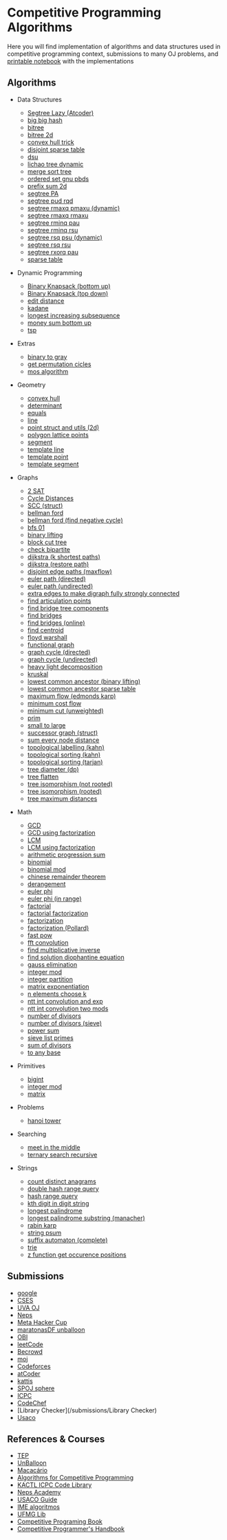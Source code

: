 # Competitive Programming Algorithms
Here you will find implementation of algorithms and data structures used in competitive programming context, submissions to many OJ problems, and [printable notebook](./notebook.pdf) with the implementations

## Algorithms
- Data Structures
    - [Segtree Lazy (Atcoder)](/algorithms/data-structures/Segtree-Lazy-(Atcoder).cpp)
    - [big big hash](/algorithms/data-structures/big-big-hash.cpp)
    - [bitree](/algorithms/data-structures/bitree.cpp)
    - [bitree 2d](/algorithms/data-structures/bitree-2d.cpp)
    - [convex hull trick](/algorithms/data-structures/convex-hull-trick.cpp)
    - [disjoint sparse table](/algorithms/data-structures/disjoint_sparse_table.cpp)
    - [dsu](/algorithms/data-structures/dsu.cpp)
    - [lichao tree dynamic](/algorithms/data-structures/lichao-tree-dynamic.cpp)
    - [merge sort tree](/algorithms/data-structures/merge-sort-tree.cpp)
    - [ordered set gnu pbds](/algorithms/data-structures/ordered_set_gnu_pbds.cpp)
    - [prefix sum 2d](/algorithms/data-structures/prefix-sum-2d.cpp)
    - [segtree PA](/algorithms/data-structures/segtree-PA.cpp)
    - [segtree pud rqd](/algorithms/data-structures/segtree-pud-rqd.cpp)
    - [segtree rmaxq pmaxu (dynamic)](/algorithms/data-structures/segtree-rmaxq-pmaxu-(dynamic).cpp)
    - [segtree rmaxq rmaxu](/algorithms/data-structures/segtree-rmaxq-rmaxu.cpp)
    - [segtree rminq pau](/algorithms/data-structures/segtree-rminq-pau.cpp)
    - [segtree rminq rsu](/algorithms/data-structures/segtree_rminq_rsu.cpp)
    - [segtree rsq psu (dynamic)](/algorithms/data-structures/segtree-rsq-psu-(dynamic).cpp)
    - [segtree rsq rsu](/algorithms/data-structures/segtree_rsq_rsu.cpp)
    - [segtree rxorq pau](/algorithms/data-structures/segtree-rxorq-pau.cpp)
    - [sparse table](/algorithms/data-structures/sparse-table.cpp)

- Dynamic Programming
    - [Binary Knapsack (bottom up)](/algorithms/dynamic-programming/Binary-Knapsack-(bottom-up).cpp)
    - [Binary Knapsack (top down)](/algorithms/dynamic-programming/Binary-Knapsack-(top-down).cpp)
    - [edit distance](/algorithms/dynamic-programming/edit_distance.cpp)
    - [kadane](/algorithms/dynamic-programming/kadane.cpp)
    - [longest increasing subsequence](/algorithms/dynamic-programming/longest-increasing-subsequence.cpp)
    - [money sum bottom up](/algorithms/dynamic-programming/money_sum_bottom_up.cpp)
    - [tsp](/algorithms/dynamic-programming/tsp.cpp)

- Extras
    - [binary to gray](/algorithms/extras/binary_to_gray.cpp)
    - [get permutation cicles](/algorithms/extras/get-permutation-cicles.cpp)
    - [mos algorithm](/algorithms/extras/mos_algorithm.cpp)

- Geometry
    - [convex hull](/algorithms/geometry/convex-hull.cpp)
    - [determinant](/algorithms/geometry/determinant.cpp)
    - [equals](/algorithms/geometry/equals.cpp)
    - [line](/algorithms/geometry/line.cpp)
    - [point struct and utils (2d)](/algorithms/geometry/point-struct-and-utils-(2d).cpp)
    - [polygon lattice points](/algorithms/geometry/polygon-lattice-points.cpp)
    - [segment](/algorithms/geometry/segment.cpp)
    - [template line](/algorithms/geometry/template-line.cpp)
    - [template point](/algorithms/geometry/template-point.cpp)
    - [template segment](/algorithms/geometry/template-segment.cpp)

- Graphs
    - [2 SAT](/algorithms/graphs/2-SAT.cpp)
    - [Cycle Distances](/algorithms/graphs/Cycle-Distances.cpp)
    - [SCC (struct)](/algorithms/graphs/SCC-(struct).cpp)
    - [bellman ford](/algorithms/graphs/bellman-ford.cpp)
    - [bellman ford (find negative cycle)](/algorithms/graphs/bellman-ford-(find-negative-cycle).cpp)
    - [bfs 01](/algorithms/graphs/bfs-01.cpp)
    - [binary lifting](/algorithms/graphs/binary-lifting.cpp)
    - [block cut tree](/algorithms/graphs/block-cut-tree.cpp)
    - [check bipartite](/algorithms/graphs/check-bipartite.cpp)
    - [dijkstra (k shortest paths)](/algorithms/graphs/dijkstra-(k-shortest-paths).cpp)
    - [dijkstra (restore path)](/algorithms/graphs/dijkstra-(restore-path).cpp)
    - [disjoint edge paths (maxflow)](/algorithms/graphs/disjoint-edge-paths-(maxflow).cpp)
    - [euler path (directed)](/algorithms/graphs/euler-path-(directed).cpp)
    - [euler path (undirected)](/algorithms/graphs/euler-path-(undirected).cpp)
    - [extra edges to make digraph fully strongly connected](/algorithms/graphs/extra-edges-to-make-digraph-fully-strongly-connected.cpp)
    - [find articulation points](/algorithms/graphs/find-articulation-points.cpp)
    - [find bridge tree components](/algorithms/graphs/find-bridge-tree-components.cpp)
    - [find bridges](/algorithms/graphs/find-bridges.cpp)
    - [find bridges (online)](/algorithms/graphs/find-bridges-(online).cpp)
    - [find centroid](/algorithms/graphs/find-centroid.cpp)
    - [floyd warshall](/algorithms/graphs/floyd_warshall.cpp)
    - [functional graph](/algorithms/graphs/functional-graph.cpp)
    - [graph cycle (directed)](/algorithms/graphs/graph-cycle-(directed).cpp)
    - [graph cycle (undirected)](/algorithms/graphs/graph_cycle-(undirected).cpp)
    - [heavy light decomposition](/algorithms/graphs/heavy-light-decomposition.cpp)
    - [kruskal](/algorithms/graphs/kruskal.cpp)
    - [lowest common ancestor (binary lifting)](/algorithms/graphs/lowest-common-ancestor-(binary-lifting).cpp)
    - [lowest common ancestor sparse table](/algorithms/graphs/lowest_common_ancestor_sparse_table.cpp)
    - [maximum flow (edmonds karp)](/algorithms/graphs/maximum-flow-(edmonds-karp).cpp)
    - [minimum cost flow](/algorithms/graphs/minimum-cost-flow.cpp)
    - [minimum cut (unweighted)](/algorithms/graphs/minimum-cut-(unweighted).cpp)
    - [prim](/algorithms/graphs/prim.cpp)
    - [small to large](/algorithms/graphs/small_to_large.cpp)
    - [successor graph (struct)](/algorithms/graphs/successor_graph-(struct).cpp)
    - [sum every node distance](/algorithms/graphs/sum-every-node-distance.cpp)
    - [topological labelling (kahn)](/algorithms/graphs/topological-labelling-(kahn).cpp)
    - [topological sorting (kahn)](/algorithms/graphs/topological-sorting-(kahn).cpp)
    - [topological sorting (tarjan)](/algorithms/graphs/topological-sorting-(tarjan).cpp)
    - [tree diameter (dp)](/algorithms/graphs/tree-diameter-(dp).cpp)
    - [tree flatten](/algorithms/graphs/tree_flatten.cpp)
    - [tree isomorphism (not rooted)](/algorithms/graphs/tree-isomorphism-(not-rooted).cpp)
    - [tree isomorphism (rooted)](/algorithms/graphs/tree-isomorphism-(rooted).cpp)
    - [tree maximum distances](/algorithms/graphs/tree-maximum-distances.cpp)

- Math
    - [GCD](/algorithms/math/GCD.cpp)
    - [GCD using factorization](/algorithms/math/GCD-using-factorization.cpp)
    - [LCM](/algorithms/math/LCM.cpp)
    - [LCM using factorization](/algorithms/math/LCM-using-factorization.cpp)
    - [arithmetic progression sum](/algorithms/math/arithmetic-progression-sum.cpp)
    - [binomial](/algorithms/math/binomial.cpp)
    - [binomial mod](/algorithms/math/binomial-mod.cpp)
    - [chinese remainder theorem](/algorithms/math/chinese-remainder-theorem.cpp)
    - [derangement](/algorithms/math/derangement.cpp)
    - [euler phi](/algorithms/math/euler-phi.cpp)
    - [euler phi (in range)](/algorithms/math/euler-phi-(in-range).cpp)
    - [factorial](/algorithms/math/factorial.cpp)
    - [factorial factorization](/algorithms/math/factorial-factorization.cpp)
    - [factorization](/algorithms/math/factorization.cpp)
    - [factorization (Pollard)](/algorithms/math/factorization-(Pollard).cpp)
    - [fast pow](/algorithms/math/fast-pow.cpp)
    - [fft convolution](/algorithms/math/fft-convolution.cpp)
    - [find multiplicative inverse](/algorithms/math/find-multiplicative-inverse.cpp)
    - [find solution diophantine equation](/algorithms/math/find-solution-diophantine-equation.cpp)
    - [gauss elimination](/algorithms/math/gauss-elimination.cpp)
    - [integer mod](/algorithms/math/integer_mod.cpp)
    - [integer partition](/algorithms/math/integer-partition.cpp)
    - [matrix exponentiation](/algorithms/math/matrix-exponentiation.cpp)
    - [n elements choose k](/algorithms/math/n-elements-choose-k.cpp)
    - [ntt int convolution and exp](/algorithms/math/ntt-int-convolution-and-exp.cpp)
    - [ntt int convolution two mods](/algorithms/math/ntt-int-convolution-two-mods.cpp)
    - [number of divisors](/algorithms/math/number-of-divisors.cpp)
    - [number of divisors (sieve)](/algorithms/math/number-of-divisors-(sieve).cpp)
    - [power sum](/algorithms/math/power-sum.cpp)
    - [sieve list primes](/algorithms/math/sieve-list-primes.cpp)
    - [sum of divisors](/algorithms/math/sum-of-divisors.cpp)
    - [to any base](/algorithms/math/to-any-base.cpp)

- Primitives
    - [bigint](/algorithms/primitives/bigint.cpp)
    - [integer mod](/algorithms/primitives/integer_mod.cpp)
    - [matrix](/algorithms/primitives/matrix.cpp)

- Problems
    - [hanoi tower](/algorithms/problems/hanoi-tower.cpp)

- Searching
    - [meet in the middle](/algorithms/searching/meet-in-the-middle.cpp)
    - [ternary search recursive](/algorithms/searching/ternary_search_recursive.cpp)

- Strings
    - [count distinct anagrams](/algorithms/strings/count-distinct-anagrams.cpp)
    - [double hash range query](/algorithms/strings/double-hash-range-query.cpp)
    - [hash range query](/algorithms/strings/hash-range-query.cpp)
    - [kth digit in digit string](/algorithms/strings/kth-digit-in-digit-string.cpp)
    - [longest palindrome](/algorithms/strings/longest-palindrome.cpp)
    - [longest palindrome substring (manacher)](/algorithms/strings/longest-palindrome-substring-(manacher).cpp)
    - [rabin karp](/algorithms/strings/rabin-karp.cpp)
    - [string psum](/algorithms/strings/string-psum.cpp)
    - [suffix automaton (complete)](/algorithms/strings/suffix-automaton-(complete).cpp)
    - [trie](/algorithms/strings/trie.cpp)
    - [z function get occurence positions](/algorithms/strings/z-function-get-occurence-positions.cpp)


## Submissions
- [google](/submissions/google)
- [CSES](/submissions/CSES)
- [UVA OJ](/submissions/UVA-OJ)
- [Neps](/submissions/Neps)
- [Meta Hacker Cup](/submissions/Meta-Hacker-Cup)
- [maratonasDF unballoon](/submissions/maratonasDF_unballoon)
- [OBI](/submissions/OBI)
- [leetCode](/submissions/leetCode)
- [Becrowd](/submissions/Becrowd)
- [moj](/submissions/moj)
- [Codeforces](/submissions/Codeforces)
- [atCoder](/submissions/atCoder)
- [kattis](/submissions/kattis)
- [SPOJ sphere](/submissions/SPOJ-sphere)
- [ICPC](/submissions/ICPC)
- [CodeChef](/submissions/CodeChef)
- [Library Checker](/submissions/Library Checker)
- [Usaco](/submissions/Usaco)

## References & Courses
- [TEP](https://github.com/edsomjr/TEP)
- [UnBalloon](https://github.com/UnBalloon/programacao-competitiva)
- [Macacário](https://github.com/splucs/Competitive-Programming)
- [Algorithms for Competitive Programming](https://cp-algorithms.com/)
- [KACTL ICPC Code Library](https://github.com/kth-competitive-programming/kactl)
- [Neps Academy](https://neps.academy/br/courses)
- [USACO Guide](https://usaco.guide/dashboard/)
- [IME algoritmos](https://www.ime.usp.br/~pf/algoritmos/idx.html)
- [UFMG Lib](https://github.com/brunomaletta/Biblioteca)
- [Competitive Programing Book](https://cpbook.net/details?cp=4)
- [Competitive Programmer's Handbook](https://cses.fi/book/book.pdf)
    

